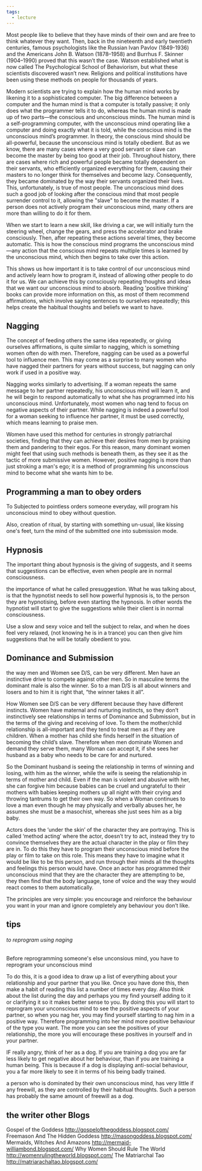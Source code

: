 ```yaml
---
tags:
  - lecture
---
```


Most people like to believe that they have minds of their own and are free to think whatever they want. Then, back in the nineteenth and early twentieth centuries, famous psychologists like the Russian Ivan Pavlov (1849-1936) and the Americans John B. Watson (1878–1958) and Burrhus F. Skinner (1904–1990) proved that this wasn’t the case. Watson established what is now called The Psychological School of Behaviorism, but what these scientists discovered wasn’t new. Religions and political institutions have been using these methods on people for thousands of years.

Modern scientists are trying to explain how the human mind works by likening it to a sophisticated computer. The big difference between a computer and the human mind is that a computer is totally passive; it only does what the programmer tells it to do, whereas the human mind is made up of two parts—the conscious and unconscious minds. The human mind is a self-programming computer, with the unconscious mind operating like a computer and doing exactly what it is told, while the conscious mind is the unconscious mind’s programmer. In theory, the conscious mind should be all-powerful, because the unconscious mind is totally obedient. But as we know, there are many cases where a very good servant or slave can become the master by being too good at their job. Throughout history, there are cases where rich and powerful people became totally dependent on their servants, who efficiently organized everything for them, causing their masters to no longer think for themselves and become lazy. Consequently, they became dominated by the way their servants organized their lives. This, unfortunately, is true of most people. The unconscious mind does such a good job of looking after the conscious mind that most people surrender control to it, allowing the "slave" to become the master. If a person does not actively program their unconscious mind, many others are more than willing to do it for them.

When we start to learn a new skill, like driving a car, we will initially turn the steering wheel, change the gears, and press the accelerator and brake consciously. Then, after repeating these actions several times, they become automatic. This is how the conscious mind programs the unconscious mind—any action that the conscious mind repeats multiple times is learned by the unconscious mind, which then begins to take over this action.

This shows us how important it is to take control of our unconscious mind and actively learn how to program it, instead of allowing other people to do it for us. We can achieve this by consciously repeating thoughts and ideas that we want our unconscious mind to absorb. Reading 'positive thinking' books can provide more information on this, as most of them recommend affirmations, which involve saying sentences to ourselves repeatedly; this helps create the habitual thoughts and beliefs we want to have.

## Nagging
The concept of feeding others the same idea repeatedly, or giving ourselves affirmations, is quite similar to nagging, which is something women often do with men. Therefore, nagging can be used as a powerful tool to influence men. This may come as a surprise to many women who have nagged their partners for years without success, but nagging can only work if used in a positive way.

Nagging works similarly to advertising. If a woman repeats the same message to her partner repeatedly, his unconscious mind will learn it, and he will begin to respond automatically to what she has programmed into his unconscious mind. Unfortunately, most women who nag tend to focus on negative aspects of their partner. While nagging is indeed a powerful tool for a woman seeking to influence her partner, it must be used correctly, which means learning to praise men.

Women have used this method for centuries in strongly patriarchal societies, finding that they can achieve their desires from men by praising them and pandering to their egos. For this reason, many dominant women might feel that using such methods is beneath them, as they see it as the tactic of more submissive women. However, positive nagging is more than just stroking a man's ego; it is a method of programming his unconscious mind to become what she wants him to be.


## Programming a man to obey orders
To Subjected to pointless orders someone everyday, will program his unconscious mind to obey without question.

Also, creation of ritual, by starting with something un-usual, like kissing one's feet, turn the mind of the submitted one into submission mode. 

## Hypnosis
The important thing about hypnosis is the giving of suggests, and it seems that suggestions can be effective, even when people are in normal
consciousness.

the importance of what he called presuggestion.
What he was talking about, is that the hypnotist needs to sell how powerful hypnosis is, to the person they are hypnotising, before even starting the hypnosis. In other words the hypnotist will start to give the suggestions while their client is in normal consciousness.


Use a slow and sexy voice and tell the subject to relax, and when he does feel very relaxed, (not knowing he is in a trance) you can then give him suggestions that he will be totally obedient to you.


## Dominance and Submission
the way men and Women see D/S, can be very different. Men have an instinctive drive to compete against other men. So in masculine terms the dominant male is also the winner.
So to a man D/S is all about winners and losers and to him it is right that, “the winner takes it
all”.

How Women see D/S can be very different because they have different instincts.
Women have maternal and nurturing instincts, so they don’t instinctively see relationships in terms of Dominance and Submission, but in the terms of the giving and receiving of love. To them the mother/child relationship is all-important and they tend to treat men as if they are children. When a mother has child she finds herself in the situation of becoming the child’s slave. Therefore when men dominate Women and demand they serve them, many Woman can accept it, if she sees her husband as a baby who needs to be care for and nurtured.


So the Dominant husband is seeing the relationship in terms of
winning and losing, with him as the winner, while the wife is seeing the
relationship in terms of mother and child. Even if the man is violent and abusive
with her, she can forgive him because babies can be cruel and ungrateful to their
mothers with babies keeping mothers up all night with their crying and throwing
tantrums to get their own way. So when a Woman continues to love a man even
though he may physically and verbally abuses her, he assumes she must be a
masochist, whereas she just sees him as a big baby.



Actors does  the ‘under the skin’ of the character they are portraying. This is
called ‘method acting’ where the actor, doesn’t try to act, instead they try to
convince themselves they are the actual character in the play or film they are in.
To do this they have to program their unconscious mind before the play or film to
take on this role. This means they have to imagine what it would be like to be
this person, and run through their minds all the thoughts and feelings this person
would have.
Once an actor has programmed their unconscious mind that they are the character
they are attempting to be, they then find that the body language, tone of voice
and the way they would react comes to them automatically.


The principles are very simple: you encourage and reinforce the
behaviour you want in your man and ignore completely any behaviour you don’t like.



## tips
###### to reprogram using naging
Before reprogramming someone's else unconsious mind, you have to
reprogram your unconscious mind 

To do this, it is a good idea to draw up a list of everything about your relationship and your partner that you like. Once you have done this, then make a
habit of reading this list a number of times every day. Also think about the list
during the day and perhaps you my find yourself adding to it or clarifying it so
it makes better sense to you. By doing this you will start to reprogram your
unconscious mind to see the positive aspects of your partner, so when you nag her,
you may find yourself starting to nag him in a positive way. Therefore
programming into her mind more positive behaviour of the type you want. The more
you can see the positives of your relationship, the more you will encourage these
positives in yourself and in your partner.


IF really angry, think of her as a dog. If you are training a dog you are far less likely to get negative about her behaviour, than if you are training a human being. This is because if a dog is displaying
anti-social behaviour, you a far more likely to see it in terms of his being badly trained.


a person who is dominated by their own unconscious mind, has
very little if any freewill, as they are controlled by their habitual thoughts.
Such a person has probably the same amount of freewill as a dog.


## the writer other Blogs

Gospel of the Goddess
http://gospelofthegoddess.blogspot.com/
Freemason And The Hidden Goddess
http://masongoddess.blogspot.com/
Mermaids, Witches And Amazons
http://mermaid-williambond.blogspot.com/
Why Women Should Rule The World
http://womenrulingtheworld.blogspot.com/
The Matriarchal Tao
http://matriarachaltao.blogspot.com/